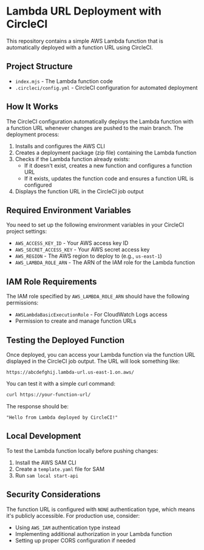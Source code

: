 # Lambda URL Deployment with CircleCI

This repository contains a simple AWS Lambda function that is automatically deployed with a function URL using CircleCI.

## Project Structure

- `index.mjs` - The Lambda function code
- `.circleci/config.yml` - CircleCI configuration for automated deployment

## How It Works

The CircleCI configuration automatically deploys the Lambda function with a function URL whenever changes are pushed to the main branch. The deployment process:

1. Installs and configures the AWS CLI
2. Creates a deployment package (zip file) containing the Lambda function
3. Checks if the Lambda function already exists:
   - If it doesn't exist, creates a new function and configures a function URL
   - If it exists, updates the function code and ensures a function URL is configured
4. Displays the function URL in the CircleCI job output

## Required Environment Variables

You need to set up the following environment variables in your CircleCI project settings:

- `AWS_ACCESS_KEY_ID` - Your AWS access key ID
- `AWS_SECRET_ACCESS_KEY` - Your AWS secret access key
- `AWS_REGION` - The AWS region to deploy to (e.g., `us-east-1`)
- `AWS_LAMBDA_ROLE_ARN` - The ARN of the IAM role for the Lambda function

## IAM Role Requirements

The IAM role specified by `AWS_LAMBDA_ROLE_ARN` should have the following permissions:

- `AWSLambdaBasicExecutionRole` - For CloudWatch Logs access
- Permission to create and manage function URLs

## Testing the Deployed Function

Once deployed, you can access your Lambda function via the function URL displayed in the CircleCI job output. The URL will look something like:

```
https://abcdefghij.lambda-url.us-east-1.on.aws/
```

You can test it with a simple curl command:

```bash
curl https://your-function-url/
```

The response should be:

```
"Hello from Lambda deployed by CircleCI!"
```

## Local Development

To test the Lambda function locally before pushing changes:

1. Install the AWS SAM CLI
2. Create a `template.yaml` file for SAM
3. Run `sam local start-api`

## Security Considerations

The function URL is configured with `NONE` authentication type, which means it's publicly accessible. For production use, consider:

- Using `AWS_IAM` authentication type instead
- Implementing additional authorization in your Lambda function
- Setting up proper CORS configuration if needed
